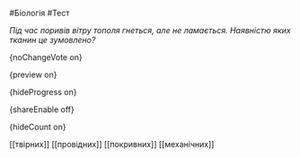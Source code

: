#Біологія #Тест

*Під час поривів вітру тополя гнеться, але не ламається. Наявністю яких тканин це зумовлено?*

{noChangeVote on}

{preview on}

{hideProgress on}

{shareEnable off}

{hideCount on}

[[твірних]]
[[провідних]]
[[покривних]]
[[механічних]]
